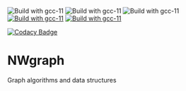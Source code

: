 ![Build with gcc-11](https://github.com/NWmath/NWgr/workflows/Build%20with%20gcc-11/badge.svg)
![Build with gcc-11](https://github.com/NWmath/NWgr/workflows/Build%20with%20gcc-11/badge.svg?branch=sc_release)
![Build with gcc-11](https://github.com/NWmath/NWgr/workflows/Build%20with%20gcc-11%20(Mac)/badge.svg?branch=sc_release)
[![Build with gcc-11](https://github.com/NWmath/NWgr/actions/workflows/build_cmake.yml/badge.svg)](https://github.com/NWmath/NWgr/actions/workflows/build_cmake.yml)
[![Build with gcc-11](https://github.com/NWmath/NWgr/actions/workflows/build_cmake.yml/badge.svg?branch=sc_release)](https://github.com/NWmath/NWgr/actions/workflows/build_cmake.yml?branch=sc_release)

[![Codacy Badge](https://app.codacy.com/project/badge/Grade/0788903a1d134b47b351e6a346123875)](https://www.codacy.com?utm_source=github.com&amp;utm_medium=referral&amp;utm_content=NWmath/NWgr&amp;utm_campaign=Badge_Grade)

# NWgraph
Graph algorithms and data structures 

